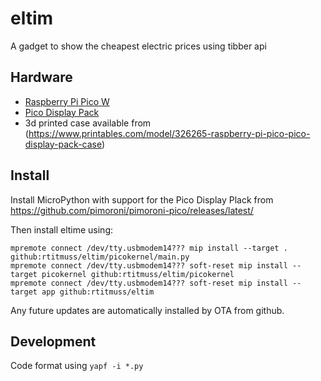 # eltim
A gadget to show the cheapest electric prices using tibber api

## Hardware
- [Raspberry Pi Pico W](https://www.raspberrypi.com/products/raspberry-pi-pico/)
- [Pico Display Pack](https://shop.pimoroni.com/products/pico-display-pack)
- 3d printed case available from (https://www.printables.com/model/326265-raspberry-pi-pico-pico-display-pack-case)

## Install

Install MicroPython with support for the Pico Display Plack from https://github.com/pimoroni/pimoroni-pico/releases/latest/

Then install eltime using:
```
mpremote connect /dev/tty.usbmodem14??? mip install --target . github:rtitmuss/eltim/picokernel/main.py
mpremote connect /dev/tty.usbmodem14??? soft-reset mip install --target picokernel github:rtitmuss/eltim/picokernel
mpremote connect /dev/tty.usbmodem14??? soft-reset mip install --target app github:rtitmuss/eltim
```

Any future updates are automatically installed by OTA from github.

## Development

Code format using `yapf -i *.py`
